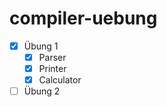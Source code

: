 # compiler-uebung
- [x] Übung 1 
    - [x] Parser
    - [x] Printer
    - [x] Calculator
- [ ] Übung 2